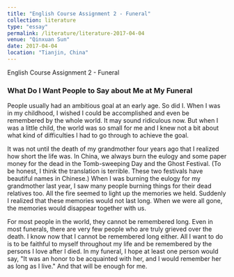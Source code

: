 ```yaml
---
title: "English Course Assignment 2 - Funeral"
collection: literature
type: "essay"
permalink: /literature/literature-2017-04-04
venue: "Qinxuan Sun"
date: 2017-04-04
location: "Tianjin, China"
---
```


English Course Assignment 2 - Funeral

### What Do I Want People to Say about Me at My Funeral

People usually had an ambitious goal at an early age. So did I. When I was in my childhood, I wished I could be accomplished and even be remembered by the whole world. It may sound ridiculous now. But when I was a little child, the world was so small for me and I knew not a bit about what kind of difficulties I had to go through to achieve the goal.

It was not until the death of my grandmother four years ago that I realized how short the life was. In China, we always burn the eulogy and some paper money for the dead in the Tomb-sweeping Day and the Ghost Festival. (To be honest, I think the translation is terrible. These two festivals have beautiful names in Chinese.) When I was burning the eulogy for my grandmother last year, I saw many people burning things for their dead relatives too. All the fire seemed to light up the memories we held. Suddenly I realized that these memories would not last long. When we were all gone, the memories would disappear together with us.

For most people in the world, they cannot be remembered long. Even in most funerals, there are very few people who are truly grieved over the death. I know now that I cannot be remembered long either. All I want to do is to be faithful to myself throughout my life and be remembered by the persons I love after I died. In my funeral, I hope at least one person would say, "It was an honor to be acquainted with her, and I would remember her as long as I live." And that will be enough for me.
